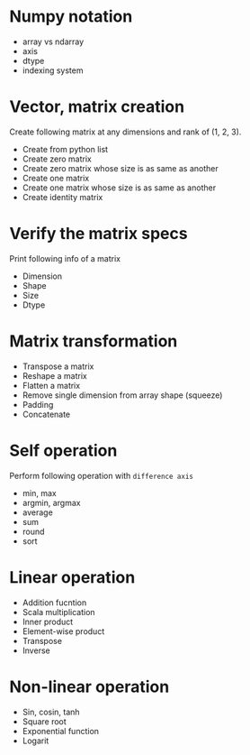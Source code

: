 # Numpy notation
- array vs ndarray
- axis
- dtype
- indexing system

# Vector, matrix creation
Create following matrix at any dimensions and rank of (1, 2, 3).

- Create from python list
- Create zero matrix 
- Create zero matrix whose size is as same as another
- Create one matrix
- Create one matrix whose size is as same as another
- Create identity matrix

# Verify the matrix specs
Print following info of a matrix
- Dimension
- Shape
- Size
- Dtype

# Matrix transformation
- Transpose a matrix
- Reshape a matrix
- Flatten a matrix
- Remove single dimension from array shape (squeeze)
- Padding
- Concatenate

# Self operation
Perform following operation with ``difference axis``
- min, max
- argmin, argmax
- average
- sum
- round
- sort

# Linear operation
- Addition fucntion
- Scala multiplication
- Inner product
- Element-wise product
- Transpose
- Inverse

# Non-linear operation
- Sin, cosin, tanh
- Square root
- Exponential function
- Logarit

